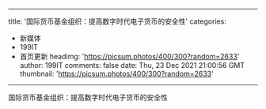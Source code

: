 
---
title: '国际货币基金组织：提高数字时代电子货币的安全性'
categories: 
 - 新媒体
 - 199IT
 - 首页更新
headimg: 'https://picsum.photos/400/300?random=2633'
author: 199IT
comments: false
date: Thu, 23 Dec 2021 21:00:56 GMT
thumbnail: 'https://picsum.photos/400/300?random=2633'
---

<div>   
国际货币基金组织：提高数字时代电子货币的安全性  
</div>
            